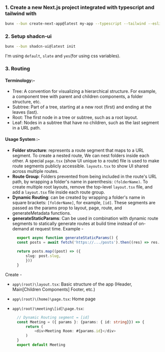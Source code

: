 ### 1. Create a new Next.js project integrated with typescript and tailwind with
```sh
bunx --bun create-next-app@latest my-app --typescript --tailwind --esline
```
### 2. Setup shadcn-ui
```sh
bunx --bun shadcn-ui@latest init
```
I'm using `default`, `slate` and `yes`(for using css variables).

### 3. Routing

#### Terminology:-
- Tree: A convention for visualizing a hierarchical structure. For example, a component tree with parent and children components, a folder structure, etc.
- Subtree: Part of a tree, starting at a new root (first) and ending at the leaves (last).
- Root: The first node in a tree or subtree, such as a root layout.
- Leaf: Nodes in a subtree that have no children, such as the last segment in a URL path.

#### Usage System :- 
- **Folder structure**: represents a route segment that maps to a URL segment. To create a nested route, We can nest folders inside each other. A special `page.tsx` (show UI unique to a route) file is used to make route segments publicly accessible. `layouts.tsx` to show UI shared across multiple routes.
- **Route Group**: Folders prevented from being included in the route's URL path, by wrapping a folder's name in parenthesis: `(folderName)`. To create multiple root layouts, remove the top-level `layout.tsx` file, and add a `layout.tsx` file inside each route group.
- **Dynamic Routing**: can be created by wrapping a folder's name in square brackets: `[folderName]`, for example, `[id]`. These segments are passed as the params prop to layout, page, route, and generateMetadata functions.
- **generateStaticParams**: Can be used in combination with dynamic route segments to statically generate routes at build time instead of on-demand at request time. Example -
  ```ts
    export async function generateStaticParams() {
    const posts = await fetch('https://.../posts').then((res) => res.json())
 
    return posts.map((post) => ({
        slug: post.slug,
        }))
    }
  ```


Create -
- `app\(root)\layout.tsx`: Basic structure of the app (Header, Main[Children Components] Footer, etc.)
- `app\(root)\(home)\page.tsx`: Home page
- `app\(root)\meeting\[id]\page.tsx`: 
  
  ```ts
    // Dynamic Routing segment = [id]
    const Meeting = ({ params }: {params: { id: string}}) => {
        return (
            <div>Meeting Room: #{params.id}</div>
        )
    }
    export default Meeting
  ```

